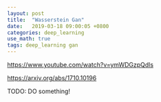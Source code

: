 ```yaml
---
layout: post
title:  "Wasserstein Gan"
date:   2019-03-18 09:00:05 +0800
categories: deep_learning
use_math: true
tags: deep_learning gan
---
```


https://www.youtube.com/watch?v=ymWDGzpQdls

<a href="https://arxiv.org/abs/1710.10196" target="_blank">https://arxiv.org/abs/1710.10196</a>


TODO: DO something!